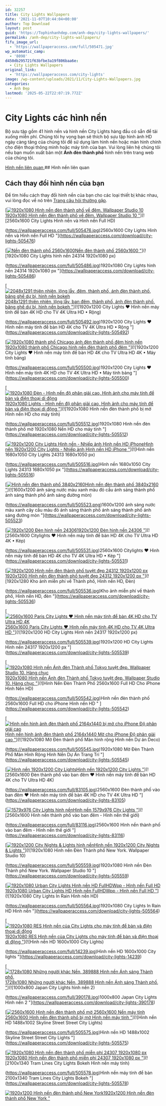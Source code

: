 ```yaml
---
id: 32257
title: City Lights Wallpapers
date: '2021-11-07T10:44:04+00:00'
author: Top Download
layout: post
guid: 'https://Tophinhanhdep.com/anh-dep/city-lights-wallpapers/'
permalink: /anh-dep/city-lights-wallpapers/
fifu_image_url:
  - 'https://wallpaperaccess.com/full/505471.jpg'
wp_automatic_camp:
  - '8098'
d450db295721f63bfbe3a19f806baa6e:
  - City Lights Wallpapers
original_link:
  - 'https://wallpaperaccess.com/city-lights'
image: /wp-content/uploads/2021/11/City-Lights-Wallpapers.jpg
categories:
  - Ảnh Đẹp
lastmod: '2025-05-22T22:07:19.772Z'
---
```

# City Lights các hình nền

Bộ sưu tập gồm 41 hình nền và hình nền City Lights hàng đầu có sẵn để tải xuống miễn phí. Chúng tôi hy vọng bạn sẽ thích bộ sưu tập hình ảnh HD ngày càng tăng của chúng tôi để sử dụng làm hình nền hoặc màn hình chính cho điện thoại thông minh hoặc máy tính của bạn. Vui lòng liên hệ chúng tôi nếu bạn muốn xuất bản một **Ánh đèn thành phố** hình nền trên trang web của chúng tôi.

[Hình nền liên quan ](#related) ## Hình nền liên quan

## Cách thay đổi hình nền của bạn

Để tìm hiểu cách thay đổi hình nền của bạn cho các loại thiết bị khác nhau, vui lòng đọc về nó trên [Trang câu hỏi thường gặp](https://tophinhanhdep.com/faq/).

  
[[![1920x1080 Hình nền đèn thành phố về đêm.  Wallpaper Studio 10](https://wallpaperaccess.com/full/505471.jpg)1920x1080 Hình nền đèn thành phố về đêm. Wallpaper Studio 10 "](https://wallpaperaccess.com/download/city-lights-505471)](![2560x1600 City Lights Hình nền và Hình nền Full HD)

(https://wallpaperaccess.com/full/505476.jpg)2560x1600 City Lights Hình nền và Hình nền Full HD "](https://wallpaperaccess.com/download/city-lights-505476)

[[![Nền đèn thành phố 2560x1600](https://wallpaperaccess.com/full/505477.jpg)Nền đèn thành phố 2560x1600 "](https://wallpaperaccess.com/download/city-lights-505477)](![1920x1080 City Lights hình nền 24314 1920x1080 px)

(https://wallpaperaccess.com/full/505486.jpg)1920x1080 City Lights hình nền 24314 1920x1080 px "](https://wallpaperaccess.com/download/city-lights-505486)

[[![2048x1291 thiên nhiên, lộng lẫy, đêm, thành phố, ánh đèn thành phố, băng ghế dự bị, hình nền bokeh](https://wallpaperaccess.com/full/83136.jpg)2048x1291 thiên nhiên, lộng lẫy, ban đêm, thành phố, ánh đèn thành phố, băng ghế dự bị, hình nền bokeh "](https://wallpaperaccess.com/download/city-lights-83136)](![1920x1200 City Lights ❤ Hình nền máy tính để bàn 4K HD cho TV 4K Ultra HD • Rộng)

(https://wallpaperaccess.com/full/505492.jpg)1920x1200 City Lights ❤ Hình nền máy tính để bàn HD 4K cho TV 4K Ultra HD • Rộng "](https://wallpaperaccess.com/download/city-lights-505492)

[[![1920x1080 thành phố Chicago ánh đèn thành phố đêm hình nền](https://wallpaperaccess.com/full/505497.jpg)1920x1080 thành phố Chicago hình nền đèn thành phố đêm "](https://wallpaperaccess.com/download/city-lights-505497)](![1920x1200 City Lights ❤ Hình nền máy tính để bàn HD 4K cho TV Ultra HD 4K • Máy tính bảng)

(https://wallpaperaccess.com/full/505500.jpg)1920x1200 City Lights ❤ Hình nền máy tính 4K HD cho TV 4K Ultra HD • Máy tính bảng "](https://wallpaperaccess.com/download/city-lights-505500)

[[![1920x1080 Đèn - Hình nền độ phân giải cao, Hình ảnh cho máy tính để bàn và điện thoại di động](https://wallpaperaccess.com/full/505508.jpg)1920x1080 Lights - Hình nền độ phân giải cao, Hình ảnh cho máy tính để bàn và điện thoại di động "](https://wallpaperaccess.com/download/city-lights-505508)](![1920x1080 Hình nền đèn thành phố bị mờ Hình nền HD cho máy tính)

(https://wallpaperaccess.com/full/505512.jpg)1920x1080 Hình nền đèn thành phố mờ 1920x1080 Nền HD cho máy tính "](https://wallpaperaccess.com/download/city-lights-505512)

[[![1920x1200 City Lights Hình nền - Nhiếp ảnh Hình nền HD iPhone](https://wallpaperaccess.com/full/505514.jpg)Hình nền 1920x1200 City Lights - Nhiếp ảnh Hình nền HD iPhone "](https://wallpaperaccess.com/download/city-lights-505514)](![Hình nền 1680x1050 City Lights 24313 1680x1050 px)

(https://wallpaperaccess.com/full/505516.jpg)Hình nền 1680x1050 City Lights 24313 1680x1050 px "](https://wallpaperaccess.com/download/city-lights-505516)

[[![Hình nền đèn thành phố 3840x2160](https://wallpaperaccess.com/full/505520.jpg)Hình nền đèn thành phố 3840x2160 "](https://wallpaperaccess.com/download/city-lights-505520)](![1600x1200 ánh sáng nước màu xanh màu đỏ cầu ánh sáng thành phố ánh sáng thành phố ánh sáng đường mòn)

(https://wallpaperaccess.com/full/505523.png)1600x1200 ánh sáng nước màu xanh cây cầu màu đỏ ánh sáng thành phố ánh sáng thành phố ánh sáng đường mòn "](https://wallpaperaccess.com/download/city-lights-505523)

[[![1920x1200 Đèn hình nền 24306](https://wallpaperaccess.com/full/505528.jpg)1920x1200 Đèn hình nền 24306 "](https://wallpaperaccess.com/download/city-lights-505528)](![2560x1600 Citylights ❤ Hình nền máy tính để bàn HD 4K cho TV Ultra HD 4K • Kép)

(https://wallpaperaccess.com/full/505531.jpg)2560x1600 Citylights ❤ Hình nền máy tính để bàn HD 4K cho TV 4K Ultra HD • Kép "](https://wallpaperaccess.com/download/city-lights-505531)

[[![1920x1200 Hình nền đèn thành phố tuyệt đẹp 24312 1920x1200 px](https://wallpaperaccess.com/full/505533.jpg)1920x1200 Hình nền đèn thành phố tuyệt đẹp 24312 1920x1200 px "](https://wallpaperaccess.com/download/city-lights-505533)](![1920x1280 Kho ảnh miễn phí về Thành phố, Hình nền HD, Đèn)

(https://wallpaperaccess.com/full/505536.jpg)Kho ảnh miễn phí về thành phố, Hình nền HD, đèn "](https://wallpaperaccess.com/download/city-lights-505536)

[[![2560x1600 Paris City Lights ❤ Hình nền máy tính để bàn 4K HD cho TV Ultra HD 4K](https://wallpaperaccess.com/full/505537.jpg)2560x1600 Paris City Lights ❤ Hình nền máy tính 4K HD cho TV 4K Ultra HD "](https://wallpaperaccess.com/download/city-lights-505537)](![1920x1200 HD City Lights Hình nền 24317 1920x1200 px)

(https://wallpaperaccess.com/full/505539.jpg)1920x1200 HD City Lights Hình nền 24317 1920x1200 px "](https://wallpaperaccess.com/download/city-lights-505539)

[[![1920x1080 Hình nền Ánh đèn Thành phố Tokyo tuyệt đẹp.  Wallpaper Studio 10. Hàng chục](https://wallpaperaccess.com/full/46766.jpg)1920x1080 Hình nền Ánh đèn Thành phố Tokyo tuyệt đẹp. Wallpaper Studio 10. Hàng chục "](https://wallpaperaccess.com/download/city-lights-46766)](![Hình Nền Đèn Thành Phố 2560x1600 Full HD Cho iPhone Hình Nền HD)

(https://wallpaperaccess.com/full/505542.jpg)Hình nền đèn thành phố 2560x1600 Full HD cho iPhone Hình nền HD " ](https://wallpaperaccess.com/download/city-lights-505542)

[[![Hình nền hình ảnh đèn thành phố 2164x1440 bị mờ cho iPhone Độ phân giải cao](https://wallpaperaccess.com/full/505543.jpg)Hình nền hình ảnh đèn thành phố 2164x1440 Mờ cho iPhone Độ phân giải cao "](https://wallpaperaccess.com/download/city-lights-505543)](![1920x1080 Mờ Đèn thành phố Màn hình rộng Hình nền Dự án Deco)

(https://wallpaperaccess.com/full/505545.jpg)1920x1080 Mờ Đèn Thành Phố Màn Hình Rộng Hình Nền Dự Án Trang Trí "](https://wallpaperaccess.com/download/city-lights-505545)

[[![Hình nền 1920x1200 City Lights](https://wallpaperaccess.com/full/505547.jpg)Hình nền 1920x1200 City Lights "](https://wallpaperaccess.com/download/city-lights-505547)](![2560x1600 Đèn thành phố vào ban đêm ❤ Hình nền máy tính để bàn HD 4K cho TV Ultra HD 4K)

(https://wallpaperaccess.com/full/83105.jpg)2560x1600 Đèn thành phố vào ban đêm ❤ Hình nền máy tính để bàn 4K HD cho TV 4K Ultra HD "](https://wallpaperaccess.com/download/city-lights-83105)

[[![1579x976 City Lights hình nền](https://wallpaperaccess.com/full/505550.jpg)Hình nền 1579x976 City Lights "](https://wallpaperaccess.com/download/city-lights-505550)](![2560x1600 Hình nền thành phố vào ban đêm - Hình nền thế giới)

(https://wallpaperaccess.com/full/83116.jpg)2560x1600 Hình nền thành phố vào ban đêm - Hình nền thế giới "](https://wallpaperaccess.com/download/city-lights-83116)

[[![1920x1200 City Nights & Lights hình nền](https://wallpaperaccess.com/full/505552.jpg)Hình nền 1920x1200 City Nights &amp; Lights "](https://wallpaperaccess.com/download/city-lights-505552)](![1920x1080 Hình nền Đèn Thành phố New York.  Wallpaper Studio 10)

(https://wallpaperaccess.com/full/505559.jpg)1920x1080 Hình nền Đèn Thành phố New York. Wallpaper Studio 10 "](https://wallpaperaccess.com/download/city-lights-505559)

[[![1920x1080 Urban City Lights Hình nền HD FullHDWpp - Hình nền Full HD](https://wallpaperaccess.com/full/505563.jpg)1920x1080 Urban City Lights HD Hình nền FullHDWpp - Hình nền Full HD "](https://wallpaperaccess.com/download/city-lights-505563)](![1920x1080 City Lights In Rain Hình nền HD)

(https://wallpaperaccess.com/full/505564.jpg)1920x1080 City Lights In Rain HD Hình nền "](https://wallpaperaccess.com/download/city-lights-505564)

[[![1920x1080 RES Hình nền của City Lights cho máy tính để bàn và điện thoại di động](https://wallpaperaccess.com/full/505566.jpg)1920x1080 RES Hình nền của City Lights cho máy tính để bàn và điện thoại di động "](https://wallpaperaccess.com/download/city-lights-505566)](![Hình nền HD 1600x1000 City Lights)

(https://wallpaperaccess.com/full/14239.jpg)Hình nền HD 1600x1000 City lights "](https://wallpaperaccess.com/download/city-lights-14239)

[[![1728x1080 Những người khác Nền, 389888 Hình nền Ánh sáng Thành phố,](https://wallpaperaccess.com/full/505569.jpg)1728x1080 Những người khác Nền, 389888 Hình nền Ánh sáng Thành phố, "](https://wallpaperaccess.com/download/city-lights-505569)](![1000x800 Japan City Lights hình nền 2)

(https://wallpaperaccess.com/full/390178.jpg)1000x800 Japan City Lights Hình nền 2 "](https://wallpaperaccess.com/download/city-lights-390178)

[[![2560x1600 Hình nền đèn thành phố mờ 2560x1600 Nền máy tính](https://wallpaperaccess.com/full/505572.jpg)2560x1600 Hình nền đèn thành phố bị mờ Hình nền máy tính "](https://wallpaperaccess.com/download/city-lights-505572)](![Hình nền HD 1488x1002 Skyline Street Street City Lights)

(https://wallpaperaccess.com/full/505575.jpg)Hình nền HD 1488x1002 Skyline Street Street City Lights "](https://wallpaperaccess.com/download/city-lights-505575)

[[![1920x1080 Hình nền đèn thành phố miễn phí 24307 1920x1080 px](https://wallpaperaccess.com/full/505576.jpg)1920x1080 Hình nền đèn thành phố miễn phí 24307 1920x1080 px "](https://wallpaperaccess.com/download/city-lights-505576)](![2100x1340 Tram Lines City Lights Bokeh Hình nền máy tính)

(https://wallpaperaccess.com/full/505578.jpg)Hình nền máy tính để bàn 2100x1340 Tram Lines City Lights Bokeh "](https://wallpaperaccess.com/download/city-lights-505578)

[![1920x1200 Hình nền đèn thành phố New York](https://wallpaperaccess.com/full/505579.jpg)1920x1200 Hình nền đèn thành phố New York "](https://wallpaperaccess.com/download/city-lights-505579)
